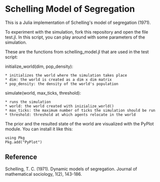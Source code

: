 # Schelling Model of Segregation

This is a Julia implementation of Schelling's model of segregation (1971).

To experiment with the simulation, fork this repository and open the file test.jl. In this script, you can play around with some parameters of the simulation.

These are the functions from schelling_model.jl that are used in the test script:

initialize_world(dim, pop_density):
    
    * initializes the world where the simulation takes place
    * dim: the world is created as a dim x dim matrix
    * pop_density: the density of the world's population

simulate(world, max_ticks, threshold):

    * runs the simulation
    * world: the world created with inizialize_world()
    * max_ticks: the maximum number of ticks the simulation should be run
    * threshold: threshold at which agents relocate in the world

The prior and the resulted state of the world are visualized with the PyPlot module. You can install it like this:

```
using Pkg
Pkg.add("PyPlot")
```

## Reference

Schelling, T. C. (1971). Dynamic models of segregation. Journal of mathematical sociology, 1(2), 143-186.